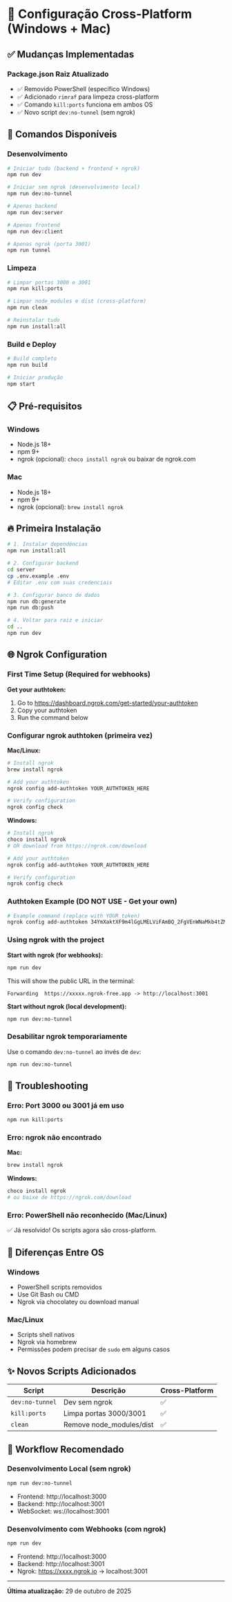 # 🔧 Configuração Cross-Platform (Windows + Mac)

## ✅ Mudanças Implementadas

### Package.json Raiz Atualizado
- ✅ Removido PowerShell (específico Windows)
- ✅ Adicionado `rimraf` para limpeza cross-platform
- ✅ Comando `kill:ports` funciona em ambos OS
- ✅ Novo script `dev:no-tunnel` (sem ngrok)

## 🚀 Comandos Disponíveis

### Desenvolvimento
```bash
# Iniciar tudo (backend + frontend + ngrok)
npm run dev

# Iniciar sem ngrok (desenvolvimento local)
npm run dev:no-tunnel

# Apenas backend
npm run dev:server

# Apenas frontend
npm run dev:client

# Apenas ngrok (porta 3001)
npm run tunnel
```

### Limpeza
```bash
# Limpar portas 3000 e 3001
npm run kill:ports

# Limpar node_modules e dist (cross-platform)
npm run clean

# Reinstalar tudo
npm run install:all
```

### Build e Deploy
```bash
# Build completo
npm run build

# Iniciar produção
npm start
```

## 📋 Pré-requisitos

### Windows
- Node.js 18+
- npm 9+
- ngrok (opcional): `choco install ngrok` ou baixar de ngrok.com

### Mac
- Node.js 18+
- npm 9+
- ngrok (opcional): `brew install ngrok`

## 🔥 Primeira Instalação

```bash
# 1. Instalar dependências
npm run install:all

# 2. Configurar backend
cd server
cp .env.example .env
# Editar .env com suas credenciais

# 3. Configurar banco de dados
npm run db:generate
npm run db:push

# 4. Voltar para raiz e iniciar
cd ..
npm run dev
```

## 🌐 Ngrok Configuration

### First Time Setup (Required for webhooks)

**Get your authtoken:**
1. Go to https://dashboard.ngrok.com/get-started/your-authtoken
2. Copy your authtoken
3. Run the command below

### Configurar ngrok authtoken (primeira vez)

**Mac/Linux:**
```bash
# Install ngrok
brew install ngrok

# Add your authtoken
ngrok config add-authtoken YOUR_AUTHTOKEN_HERE

# Verify configuration
ngrok config check
```

**Windows:**
```bash
# Install ngrok
choco install ngrok
# OR download from https://ngrok.com/download

# Add your authtoken
ngrok config add-authtoken YOUR_AUTHTOKEN_HERE

# Verify configuration
ngrok config check
```

### Authtoken Example (DO NOT USE - Get your own)
```bash
# Example command (replace with YOUR token)
ngrok config add-authtoken 34YmXaktXF9m4lGgLMELViFAmBQ_2FgVEnWNaMkb4tZM8disg
```

### Using ngrok with the project

**Start with ngrok (for webhooks):**
```bash
npm run dev
```
This will show the public URL in the terminal:
```
Forwarding  https://xxxxx.ngrok-free.app -> http://localhost:3001
```

**Start without ngrok (local development):**
```bash
npm run dev:no-tunnel
```

### Desabilitar ngrok temporariamente
Use o comando `dev:no-tunnel` ao invés de `dev`:
```bash
npm run dev:no-tunnel
```

## 🐛 Troubleshooting

### Erro: Port 3000 ou 3001 já em uso
```bash
npm run kill:ports
```

### Erro: ngrok não encontrado
**Mac:**
```bash
brew install ngrok
```

**Windows:**
```bash
choco install ngrok
# ou baixe de https://ngrok.com/download
```

### Erro: PowerShell não reconhecido (Mac/Linux)
✅ Já resolvido! Os scripts agora são cross-platform.

## 📝 Diferenças Entre OS

### Windows
- PowerShell scripts removidos
- Use Git Bash ou CMD
- Ngrok via chocolatey ou download manual

### Mac/Linux
- Scripts shell nativos
- Ngrok via homebrew
- Permissões podem precisar de `sudo` em alguns casos

## ✨ Novos Scripts Adicionados

| Script | Descrição | Cross-Platform |
|--------|-----------|----------------|
| `dev:no-tunnel` | Dev sem ngrok | ✅ |
| `kill:ports` | Limpa portas 3000/3001 | ✅ |
| `clean` | Remove node_modules/dist | ✅ |

## 🎯 Workflow Recomendado

### Desenvolvimento Local (sem ngrok)
```bash
npm run dev:no-tunnel
```
- Frontend: http://localhost:3000
- Backend: http://localhost:3001
- WebSocket: ws://localhost:3001

### Desenvolvimento com Webhooks (com ngrok)
```bash
npm run dev
```
- Frontend: http://localhost:3000
- Backend: http://localhost:3001
- Ngrok: https://xxxx.ngrok.io → localhost:3001

---

**Última atualização:** 29 de outubro de 2025

